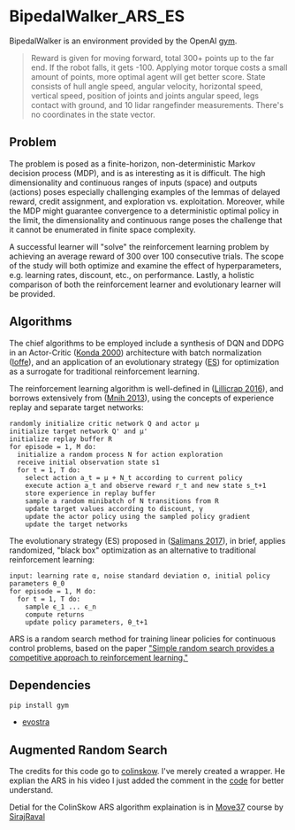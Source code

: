 # BipedalWalker_ARS_ES
BipedalWalker is an environment provided by the OpenAI [gym](https://gym.openai.com/envs/BipedalWalker-v2/). 
> Reward is given for moving forward, total 300+ points up to the far end. If the robot falls, it gets -100. Applying motor torque
> costs a small amount of points, more optimal agent will get better score. State consists of hull angle speed, angular velocity, 
> horizontal speed, vertical speed, position of joints and joints angular speed, legs contact with ground, and 10 lidar rangefinder
> measurements. There's no coordinates in the state vector.

## Problem
The problem is posed as a finite-horizon, non-deterministic Markov decision process (MDP), and is as interesting as it is difficult. The high dimensionality and continuous ranges of inputs (space) and outputs (actions) poses especially challenging examples of the lemmas of delayed reward, credit assignment, and exploration vs. exploitation. Moreover, while the MDP might guarantee convergence to a deterministic optimal policy in the limit, the dimensionality and continuous range poses the challenge that it cannot be enumerated in finite space complexity.

A successful learner will "solve" the reinforcement learning problem by achieving an average reward of 300 over 100 consecutive trials. The scope of the study will both optimize and examine the effect of hyperparameters, e.g. learning rates, discount, etc., on performance. Lastly, a holistic comparison of both the reinforcement learner and evolutionary learner will be provided.

## Algorithms
The chief algorithms to be employed include a synthesis of DQN and DDPG in an Actor-Critic ([Konda 2000](http://web.mit.edu/jnt/www/Papers/J094-03-kon-actors.pdf)) architecture with batch normalization ([Ioffe](https://arxiv.org/abs/1502.03167)), and an application of an evolutionary strategy ([ES](https://arxiv.org/abs/1703.03864)) for optimization as a surrogate for traditional reinforcement learning.

The reinforcement learning algorithm is well-defined in ([Lillicrap 2016](https://arxiv.org/pdf/1509.02971.pdf)), and borrows extensively from ([Mnih 2013](https://storage.googleapis.com/deepmind-media/dqn/DQNNaturePaper.pdf)), using the concepts of experience replay and separate target networks:
```
randomly initialize critic network Q and actor μ
initialize target network Q' and μ'
initialize replay buffer R
for episode = 1, M do:
  initialize a random process N for action exploration
  receive initial observation state s1
  for t = 1, T do:
    select action a_t = μ + N_t according to current policy
    execute action a_t and observe reward r_t and new state s_t+1
    store experience in replay buffer
    sample a random minibatch of N transitions from R
    update target values according to discount, γ
    update the actor policy using the sampled policy gradient
    update the target networks      
```
The evolutionary strategy (ES) proposed in ([Salimans 2017](https://arxiv.org/abs/1703.03864)), in brief, applies randomized, "black box" optimization as an alternative to traditional reinforcement learning:
```
input: learning rate α, noise standard deviation σ, initial policy parameters θ_0
for episode = 1, M do:
  for t = 1, T do:
    sample ϵ_1 ... ϵ_n
    compute returns
    update policy parameters, θ_t+1

```
ARS is a random search method for training linear policies for continuous control problems, based on the paper ["Simple random search provides a competitive approach to reinforcement learning."](https://arxiv.org/abs/1803.07055)


## Dependencies

```
pip install gym
```
- [evostra](https://github.com/alirezamika/evostra)

## Augmented Random Search
The credits for this code go to [colinskow](https://github.com/colinskow/move37/tree/master/ars). I've merely created a wrapper.
He explian the ARS in his video I just added the comment in the [code](https://github.com/Tirth27/BipedalWalker_ARS_ES/blob/master/Augmented%20Random%20Search/Ars_BipedalWalker.py) for better understand. 

Detial for the ColinSkow ARS algorithm explaination is in [Move37](https://www.theschool.ai/courses/move-37-course/lessons/augmented-random-search-tutorial-teach-a-robot-to-walk/) course by [SirajRaval](https://github.com/llSourcell)




